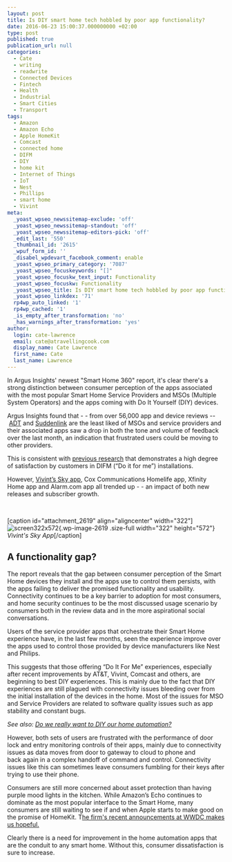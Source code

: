 ```yaml
---
layout: post
title: Is DIY smart home tech hobbled by poor app functionality?
date: 2016-06-23 15:00:37.000000000 +02:00
type: post
published: true
publication_url: null
categories:
  - Cate
  - writing
  - readwrite
  - Connected Devices
  - Fintech
  - Health
  - Industrial
  - Smart Cities
  - Transport
tags:
  - Amazon
  - Amazon Echo
  - Apple HomeKit
  - Comcast
  - connected home
  - DIFM
  - DIY
  - home kit
  - Internet of Things
  - IoT
  - Nest
  - Phillips
  - smart home
  - Vivint
meta:
  _yoast_wpseo_newssitemap-exclude: 'off'
  _yoast_wpseo_newssitemap-standout: 'off'
  _yoast_wpseo_newssitemap-editors-pick: 'off'
  _edit_last: '550'
  _thumbnail_id: '2615'
  _wpuf_form_id: ''
  _disabel_wpdevart_facebook_comment: enable
  _yoast_wpseo_primary_category: '7087'
  _yoast_wpseo_focuskeywords: "[]"
  _yoast_wpseo_focuskw_text_input: Functionality
  _yoast_wpseo_focuskw: Functionality
  _yoast_wpseo_title: Is DIY smart home tech hobbled by poor app functionality?
  _yoast_wpseo_linkdex: '71'
  rp4wp_auto_linked: '1'
  rp4wp_cached: '1'
  _is_empty_after_transformation: 'no'
  _has_warnings_after_transformation: 'yes'
author:
  login: cate-lawrence
  email: cate@atravellingcook.com
  display_name: Cate Lawrence
  first_name: Cate
  last_name: Lawrence
---
```

In Argus Insights' newest "Smart Home 360" report, it's clear there's a
strong distinction between consumer perception of the apps associated
with the most popular Smart Home Service Providers and MSOs (Multiple
System Operators) and the apps coming with Do It Yourself (DIY) devices.

Argus Insights found that - - from over 56,000 app and device reviews
-- [ADT](http://www.adt.com/dallas?ecid=lmdallas&optimizely_disable=true)
and [Suddenlink](http://www.suddenlink.com/) are the least liked of MSOs
and service providers and their associated apps saw a drop in both the
tone and volume of feedback over the last month, an indication that
frustrated users could be moving to other providers.

This is consistent with [previous
research](https://readwrite.com/2016/05/24/professionally-installed-home-automation-diy-pt1/) that
demonstrates a high degree of satisfaction by customers in DIFM (“Do it
for me”) installations.

However, [Vivint’s Sky
app](http://support.vivint.com/product/skycontrol-mobile-app), Cox
Communications Homelife app, Xfinity Home app and Alarm.com app all
trended up - - an impact of both new releases and subscriber growth.

 

\[caption id="attachment\_2619" align="aligncenter"
width="322"\]![screen322x572](rw-import/screen322x572-1.jpeg){.wp-image-2619
.size-full width="322" height="572"} *Vivint's Sky App*\[/caption\]

A functionality gap?
--------------------

The report reveals that the gap between consumer perception of the Smart
Home devices they install and the apps use to control them persists,
with the apps failing to deliver the promised functionality and
usability. Connectivity continues to be a key barrier to adoption for
most consumers, and home security continues to be the most discussed
usage scenario by consumers both in the review data and in the more
aspirational social conversations.

Users of the service provider apps that orchestrate their Smart Home
experience have, in the last few months, seen the experience improve
over the apps used to control those provided by device manufacturers
like Nest and Philips.

This suggests that those offering “Do It For Me” experiences, especially
after recent improvements by AT&T, Vivint, Comcast and others, are
beginning to best DIY experiences. This is mainly due to the fact that
DIY experiences are still plagued with connectivity issues bleeding over
from the initial installation of the devices in the home. Most of the
issues for MSO and Service Providers are related to software quality
issues such as app stability and constant bugs.

*See also: [Do we really want to DIY our home
automation?](https://readwrite.com/2016/05/24/professionally-installed-home-automation-diy-pt1/)*

However, both sets of users are frustrated with the performance of door
lock and entry monitoring controls of their apps, mainly due to
connectivity issues as data moves from door to gateway to cloud to phone
and back again in a complex handoff of command and control. Connectivity
issues like this can sometimes leave consumers fumbling for their keys
after trying to use their phone.

Consumers are still more concerned about asset protection than having
purple mood lights in the kitchen. While Amazon’s Echo continues to
dominate as the most popular interface to the Smart Home, many consumers
are still waiting to see if and when Apple starts to make good on the
promise of HomeKit. T[he firm's recent announcements at WWDC makes us
hopeful.](https://readwrite.com/2016/06/15/apples-home-makes-great-strides-connect-world-iot-apple-products-pt4/)

Clearly there is a need for improvement in the home automation apps that
are the conduit to any smart home. Without this, consumer
dissatisfaction is sure to increase.

 
